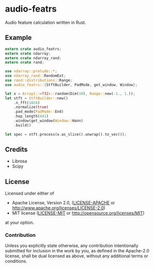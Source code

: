 # audio-featrs
Audio feature calculation written in Rust.

## Example

```rust
extern crate audio_featrs;
extern crate ndarray;
extern crate ndarray_rand;
extern crate rand;

use ndarray::prelude::*;
use ndarray_rand::RandomExt;
use rand::distributions::Range;
use audio_featrs::{StftBuilder, PadMode, get_window, Window};

let x = Array1::<f32>::random(Dim(10), Range::new(-1., 1.));
let stft = StftBuilder::new()
    .n_fft(1024)
    .normalize(true)
    .pad_mode(PadMode::End)
    .hop_length(441)
    .window(get_window(Window::Hann)
    .build()
 
let spec = stft.process(x.as_slice().unwrap().to_vec());
```

## Credits

  * Librosa
  * Scipy

## License

Licensed under either of

 * Apache License, Version 2.0, ([LICENSE-APACHE](LICENSE-APACHE) or http://www.apache.org/licenses/LICENSE-2.0)
 * MIT license ([LICENSE-MIT](LICENSE-MIT) or http://opensource.org/licenses/MIT)

at your option.

### Contribution

Unless you explicitly state otherwise, any contribution intentionally
submitted for inclusion in the work by you, as defined in the Apache-2.0
license, shall be dual licensed as above, without any additional terms or
conditions.
